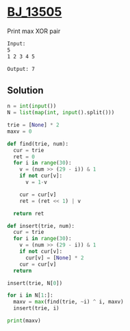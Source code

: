 # [BJ_13505](https://acmicpc.net/problem/13505)

Print max XOR pair

```txt
Input:
5
1 2 3 4 5

Output: 7
```

## Solution

```py
n = int(input())
N = list(map(int, input().split()))

trie = [None] * 2
maxv = 0

def find(trie, num):
  cur = trie
  ret = 0
  for i in range(30):
    v = (num >> (29 - i)) & 1
    if not cur[v]:
      v = 1-v

    cur = cur[v]
    ret = (ret << 1) | v

  return ret

def insert(trie, num):
  cur = trie
  for i in range(30):
    v = (num >> (29 - i)) & 1
    if not cur[v]:
      cur[v] = [None] * 2
    cur = cur[v]
  return

insert(trie, N[0])

for i in N[1:]:
  maxv = max(find(trie, ~i) ^ i, maxv)
  insert(trie, i)

print(maxv)
```
